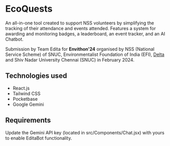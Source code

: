 # EcoQuests

An all-in-one tool created to support NSS volunteers by simplifying the tracking of their attendance and events attended. Features a system for awarding and monitoring badges, a leaderboard, an event tracker, and an AI Chatbot.

Submission by Team Edita for **Envithon'24** organised by NSS (National Service Scheme) of SNUC, Environmentalist Foundation of India (EFI), [Delta](https://snucdelta.tech) and Shiv Nadar University Chennai (SNUC) in February 2024.

## Technologies used

- React.js
- Tailwind CSS
- Pocketbase
- Google Gemini

## Requirements

Update the Gemini API key (located in src/Components/Chat.jsx) with yours to enable EditaBot functionality.
